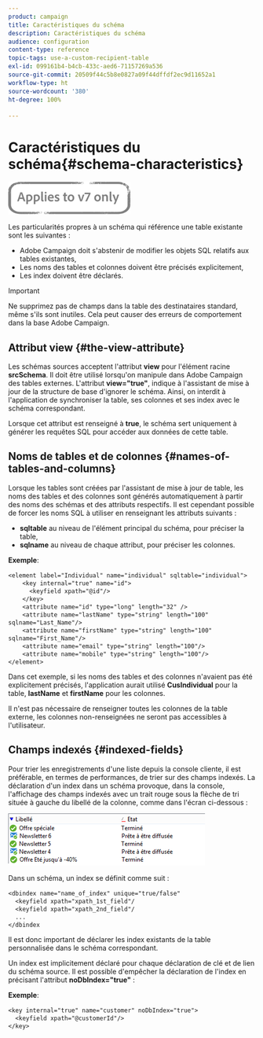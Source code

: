 ```yaml
---
product: campaign
title: Caractéristiques du schéma
description: Caractéristiques du schéma
audience: configuration
content-type: reference
topic-tags: use-a-custom-recipient-table
exl-id: 099161b4-b4cb-433c-aed6-71157269a536
source-git-commit: 20509f44c5b8e0827a09f44dffdf2ec9d11652a1
workflow-type: ht
source-wordcount: '380'
ht-degree: 100%

---
```


# Caractéristiques du schéma{#schema-characteristics}

![](../../assets/v7-only.svg)

Les particularités propres à un schéma qui référence une table existante sont les suivantes :

* Adobe Campaign doit s&#39;abstenir de modifier les objets SQL relatifs aux tables existantes,
* Les noms des tables et colonnes doivent être précisés explicitement,
* Les index doivent être déclarés.

>[!IMPORTANT]
>
>Ne supprimez pas de champs dans la table des destinataires standard, même s&#39;ils sont inutiles. Cela peut causer des erreurs de comportement dans la base Adobe Campaign.

## Attribut view {#the-view-attribute}

Les schémas sources acceptent l&#39;attribut **view** pour l&#39;élément racine **srcSchema**. Il doit être utilisé lorsqu&#39;on manipule dans Adobe Campaign des tables externes. L&#39;attribut **view=&quot;true&quot;**, indique à l&#39;assistant de mise à jour de la structure de base d&#39;ignorer le schéma. Ainsi, on interdit à l&#39;application de synchroniser la table, ses colonnes et ses index avec le schéma correspondant.

Lorsque cet attribut est renseigné à **true**, le schéma sert uniquement à générer les requêtes SQL pour accéder aux données de cette table.

## Noms de tables et de colonnes {#names-of-tables-and-columns}

Lorsque les tables sont créées par l&#39;assistant de mise à jour de table, les noms des tables et des colonnes sont générés automatiquement à partir des noms des schémas et des attributs respectifs. Il est cependant possible de forcer les noms SQL à utiliser en renseignant les attributs suivants :

* **sqltable** au niveau de l&#39;élément principal du schéma, pour préciser la table,
* **sqlname** au niveau de chaque attribut, pour préciser les colonnes.

**Exemple**:

```
<element label="Individual" name="individual" sqltable="individual">
    <key internal="true" name="id">
      <keyfield xpath="@id"/>
    </key> 
    <attribute name="id" type="long" length="32" />
    <attribute name="lastName" type="string" length="100" sqlname="Last_Name"/>
    <attribute name="firstName" type="string" length="100" sqlname="First_Name"/>
    <attribute name="email" type="string" length="100"/>
    <attribute name="mobile" type="string" length="100"/>
</element>
```

Dans cet exemple, si les noms des tables et des colonnes n&#39;avaient pas été explicitement précisés, l&#39;application aurait utilisé **CusIndividual** pour la table, **lastName** et **firstName** pour les colonnes.

Il n&#39;est pas nécessaire de renseigner toutes les colonnes de la table externe, les colonnes non-renseignées ne seront pas accessibles à l&#39;utilisateur.

## Champs indexés {#indexed-fields}

Pour trier les enregistrements d&#39;une liste depuis la console cliente, il est préférable, en termes de performances, de trier sur des champs indexés. La déclaration d&#39;un index dans un schéma provoque, dans la console, l&#39;affichage des champs indexés avec un trait rouge sous la flèche de tri située à gauche du libellé de la colonne, comme dans l&#39;écran ci-dessous :

![](assets/s_ncs_integration_mapping_index.png)

Dans un schéma, un index se définit comme suit :

```
<dbindex name="name_of_index" unique="true/false"
  <keyfield xpath="xpath_1st_field"/
  <keyfield xpath="xpath_2nd_field"/
  ...
</dbindex
```

Il est donc important de déclarer les index existants de la table personnalisée dans le schéma correspondant.

Un index est implicitement déclaré pour chaque déclaration de clé et de lien du schéma source. Il est possible d&#39;empêcher la déclaration de l&#39;index en précisant l&#39;attribut **noDbIndex=&quot;true&quot;** :

**Exemple**:

```
<key internal="true" name="customer" noDbIndex="true">
  <keyfield xpath="@customerId"/>
</key>
```
